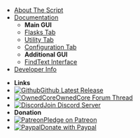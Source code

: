 * [About The Script](/main/wingmanreloaded)
* [Documentation](/)
  - **Main GUI**
  * [Flasks Tab](/doc/flask)
  * [Utility Tab](/doc/utility)
  * [Configuration Tab](/doc/configuration)
  - **Additional GUI**
  * [FindText Interface](/doc/findtext)
* [Developer Info](/dev/)
- **Links**
- [![Github](https://icongram.jgog.in/simple/github.svg?color=808080&size=32)Github Latest Release](https://github.com/BanditTech/WingmanReloaded/releases/latest)
- [![OwnedCore](https://icongram.jgog.in/material/brain.svg?size=32&color=808080)OwnedCore Forum Thread](https://www.ownedcore.com/forums/mmo/path-of-exile/poe-bots-programs/799983-wingmanreloaded-auto-flask-quit-mine-spell-loot-manage-filter-click.html#post4065545)
- [![Discord](https://icongram.jgog.in/simple/discord.svg?size=32&color=808080)Join Discord Server](https://discord.gg/fAxExs)
- **Donation**
- [![Patreon](https://icongram.jgog.in/simple/patreon.svg?size=32&color=808080)Pledge on Patreon](https://patreon.com/BanditTech)
- [![Paypal](https://icongram.jgog.in/simple/paypal.svg?size=32&color=808080)Donate with Paypal](https://www.paypal.com/cgi-bin/webscr?cmd=_donations&business=ESDL6W59QR63A&item_name=Open+Source+Script+Building&currency_code=USD&source=url)
